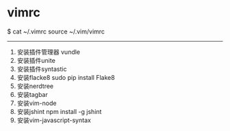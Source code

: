 # vimrc

$ cat ~/.vimrc 
source ~/.vim/vimrc

-------------
1. 安装插件管理器 vundle
2. 安装插件unite
3. 安装插件syntastic
4. 安装flacke8
   sudo pip install Flake8
5. 安装nerdtree
6. 安装tagbar
7. 安装vim-node
8. 安装jshint
   npm install -g jshint
9. 安装vim-javascript-syntax
